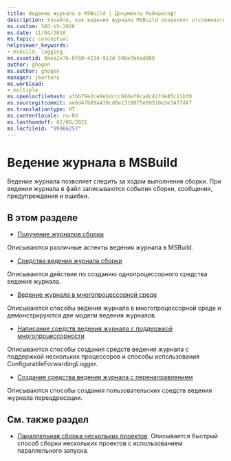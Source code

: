 ```yaml
---
title: Ведение журнала в MSBuild | Документы Майкрософт
description: Узнайте, как ведение журнала MSBuild позволяет отслеживать ход выполнения сборки благодаря записи событий сборки, сообщений, предупреждений и ошибок в файл журнала.
ms.custom: SEO-VS-2020
ms.date: 11/04/2016
ms.topic: conceptual
helpviewer_keywords:
- msbuild, logging
ms.assetid: 9aea2e76-8f60-4234-913d-598e7bbad808
author: ghogen
ms.author: ghogen
manager: jmartens
ms.workload:
- multiple
ms.openlocfilehash: afbb79e2ce8ebdccc68def6ca4c42fde85c11bf0
ms.sourcegitcommit: ae6d47b09a439cd0e13180f5e89510e3e347fd47
ms.translationtype: HT
ms.contentlocale: ru-RU
ms.lasthandoff: 02/08/2021
ms.locfileid: "99966257"
---
```

# <a name="logging-in-msbuild"></a>Ведение журнала в MSBuild

Ведение журнала позволяет следить за ходом выполнения сборки. При ведении журнала в файл записываются события сборки, сообщения, предупреждения и ошибки.

## <a name="in-this-section"></a>В этом разделе

- [Получение журналов сборки](../msbuild/obtaining-build-logs-with-msbuild.md)

 Описываются различные аспекты ведения журнала в MSBuild.

- [Средства ведения журнала сборки](../msbuild/build-loggers.md)

 Описываются действия по созданию однопроцессорного средства ведения журнала.

- [Ведение журнала в многопроцессорной среде](../msbuild/logging-in-a-multi-processor-environment.md)

 Описываются способы ведения журнала в многопроцессорной среде и демонстрируются две модели ведения журналов.

- [Написание средств ведения журнала с поддержкой многопроцессорности](../msbuild/writing-multi-processor-aware-loggers.md)

 Описываются способы создания средств ведения журнала с поддержкой нескольких процессоров и способы использования ConfigurableForwardingLogger.

- [Создание средства ведения журнала с перенаправлением](../msbuild/creating-forwarding-loggers.md)

 Описываются способы создания пользовательских средств ведения журнала переадресации.

## <a name="see-also"></a>См. также раздел

- [Параллельная сборка нескольких проектов](../msbuild/building-multiple-projects-in-parallel-with-msbuild.md). Описывается быстрый способ сборки нескольких проектов с использованием параллельного запуска.
